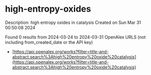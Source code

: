 # high-entropy-oxides
Description: high entropy oxides in catalysis
Created on Sun Mar 31 00:50:08 2024

Found 0 results from 2024-03-24 to 2024-03-31
OpenAlex URLS (not including from_created_date or the API key)
- [https://api.openalex.org/works?filter=title-and-abstract.search%3Ahigh%20entropy%20oxide%20catalysis](https://api.openalex.org/works?filter=title-and-abstract.search%3Ahigh%20entropy%20oxide%20catalysis)

